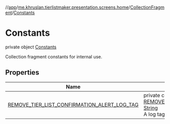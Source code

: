 //[app](../../../../index.md)/[me.khruslan.tierlistmaker.presentation.screens.home](../../index.md)/[CollectionFragment](../index.md)/[Constants](index.md)

# Constants

private object [Constants](index.md)

Collection fragment constants for internal use.

## Properties

| Name | Summary |
|---|---|
| [REMOVE_TIER_LIST_CONFIRMATION_ALERT_LOG_TAG](-r-e-m-o-v-e_-t-i-e-r_-l-i-s-t_-c-o-n-f-i-r-m-a-t-i-o-n_-a-l-e-r-t_-l-o-g_-t-a-g.md) | private const val [REMOVE_TIER_LIST_CONFIRMATION_ALERT_LOG_TAG](-r-e-m-o-v-e_-t-i-e-r_-l-i-s-t_-c-o-n-f-i-r-m-a-t-i-o-n_-a-l-e-r-t_-l-o-g_-t-a-g.md): [String](https://kotlinlang.org/api/latest/jvm/stdlib/kotlin/-string/index.html)<br>A log tag of the alert for confirmation tier list removal. |
